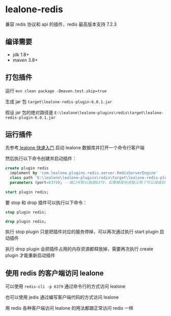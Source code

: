 # lealone-redis

兼容 redis 协议和 api 的插件，redis 最高版本支持 7.2.3


## 编译需要

* jdk 1.8+
* maven 3.8+


## 打包插件

运行 `mvn clean package -Dmaven.test.skip=true`

生成 jar 包 `target\lealone-redis-plugin-6.0.1.jar`

假设 jar 包的绝对路径是 `E:\lealone\lealone-plugins\redis\target\lealone-redis-plugin-6.0.1.jar`


## 运行插件

先参考[ lealone 快速入门](https://github.com/lealone/Lealone-Docs/blob/master/应用文档/Lealone数据库快速入门.md) 启动 lealone 数据库并打开一个命令行客户端

然后执行以下命令创建并启动插件：

```sql
create plugin redis
  implement by 'com.lealone.plugins.redis.server.RedisServerEngine' 
  class path 'E:\lealone\lealone-plugins\redis\target\lealone-redis-plugin-6.0.1.jar' --最好使用绝对路径
  parameters (port=6379); --端口号默认就是6379，如果被其他进程占用了可以改成别的
 
start plugin redis;
```

要 stop 和 drop 插件可以执行以下命令：

```sql
stop plugin redis;

drop plugin redis;
```

执行 stop plugin 只是把插件对应的服务停掉，可以再次通过执行 start plugin 启动插件

执行 drop plugin 会把插件占用的内存资源都释放掉，需要再次执行 create plugin 才能重新启动插件


## 使用 redis 的客户端访问 lealone

可以使用 `redis-cli -p 6379` 通过命令行的方式访问 lealone

也可以使用 jedis 通过编写客户端代码的方式访问 lealone

用 redis 各种客户端访问 lealone 的用法都跟正常访问 redis 一样

